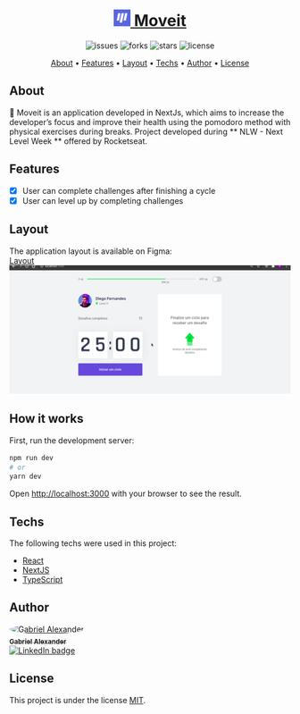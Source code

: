 <h1 align="center">
    <a href="https://moveit-gabriel-alexander10.vercel.app/">
        <img src="./public/favicon.png" alt="Moveit" width="30px" /> Moveit</a>
</h1>
<p align="center">
    <img src="https://img.shields.io/github/issues/Gabriel-Alexander10/Moveit" alt="issues" />
    <img src="https://img.shields.io/github/forks/Gabriel-Alexander10/Moveit" alt="forks" />
    <img src="https://img.shields.io/github/stars/Gabriel-Alexander10/Moveit" alt="stars" />
    <img src="https://img.shields.io/github/license/Gabriel-Alexander10/Moveit" alt="license" />
</p>

<p align="center">
 <a href="#about">About</a> • 
 <a href="#features">Features</a> • 
 <a href="#layout">Layout</a> • 
 <a href="#techs">Techs</a> • 
 <a href="#author">Author</a> • 
 <a href="#license">License</a>
</p>

## About

🚀 Moveit is an application developed in NextJs, which aims to increase the developer’s focus and improve their health using the pomodoro method with physical exercises during breaks. Project developed during ** NLW - Next Level Week ** offered by Rocketseat.

## Features

- [x] User can complete challenges after finishing a cycle
- [x] User can level up by completing challenges

## Layout

The application layout is available on Figma:  
<a href="https://www.figma.com/file/M3aTl6xSj2Q4u3nH1zNPZL/Move.it-2.0-(Copy)">
Layout
</a>
<br/>
<img src="./githubImages/layout.gif" alt="layout" />

## How it works

First, run the development server:

```bash
npm run dev
# or
yarn dev
```

Open [http://localhost:3000](http://localhost:3000) with your browser to see the result.

## Techs

The following techs were used in this project:

- [React](https://reactjs.org/)
- [NextJS](https://nextjs.org/)
- [TypeScript](https://www.typescriptlang.org/)

## Author

<a href="https://www.linkedin.com/in/gabriel-alexander-abb90a1b6/" >
 <img style="border-radius: 50%;" src="https://media-exp1.licdn.com/dms/image/C5603AQG3jlBthcVVqg/profile-displayphoto-shrink_200_200/0/1603548566092?e=1620259200&v=beta&t=15W8RT5E1u6lnNpJgP6D-7gdse4Busx49A-BtnFtVOw" width="100px;" alt="Gabriel Alexander"/>
 <br />
 <sub><b>Gabriel Alexander</b></sub></a>    
<br />
<a href="https://www.linkedin.com/in/gabriel-alexander-abb90a1b6/">
   <img src="https://img.shields.io/badge/Gabriel%20Alexander-blue?style=flat&logo=linkedin&link=https://www.linkedin.com/in/gabriel-alexander-abb90a1b6/" alt="LinkedIn badge" /> 
</a>

## License

This project is under the license [MIT](./LICENSE).
